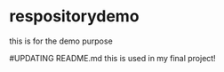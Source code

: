 # respositorydemo
this is for the demo purpose

#UPDATING README.md
this is used in my final project!
